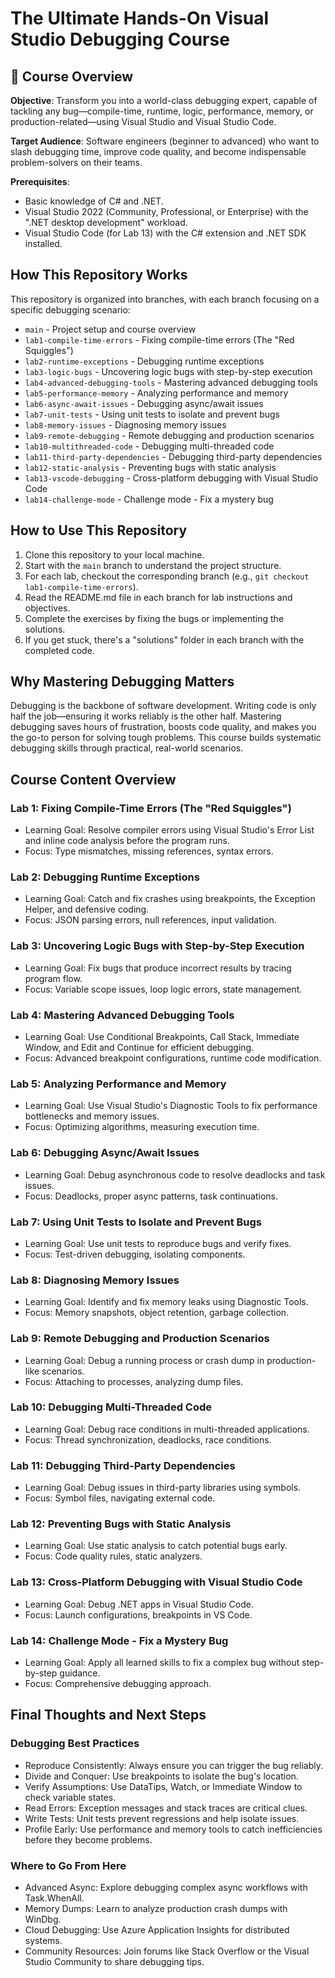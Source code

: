 # The Ultimate Hands-On Visual Studio Debugging Course

## 🎯 Course Overview

**Objective**: Transform you into a world-class debugging expert, capable of tackling any bug—compile-time, runtime, logic, performance, memory, or production-related—using Visual Studio and Visual Studio Code.

**Target Audience**: Software engineers (beginner to advanced) who want to slash debugging time, improve code quality, and become indispensable problem-solvers on their teams.

**Prerequisites**:
- Basic knowledge of C# and .NET.
- Visual Studio 2022 (Community, Professional, or Enterprise) with the ".NET desktop development" workload.
- Visual Studio Code (for Lab 13) with the C# extension and .NET SDK installed.

## How This Repository Works

This repository is organized into branches, with each branch focusing on a specific debugging scenario:

- `main` - Project setup and course overview
- `lab1-compile-time-errors` - Fixing compile-time errors (The "Red Squiggles")
- `lab2-runtime-exceptions` - Debugging runtime exceptions
- `lab3-logic-bugs` - Uncovering logic bugs with step-by-step execution
- `lab4-advanced-debugging-tools` - Mastering advanced debugging tools
- `lab5-performance-memory` - Analyzing performance and memory
- `lab6-async-await-issues` - Debugging async/await issues
- `lab7-unit-tests` - Using unit tests to isolate and prevent bugs
- `lab8-memory-issues` - Diagnosing memory issues
- `lab9-remote-debugging` - Remote debugging and production scenarios
- `lab10-multithreaded-code` - Debugging multi-threaded code
- `lab11-third-party-dependencies` - Debugging third-party dependencies
- `lab12-static-analysis` - Preventing bugs with static analysis
- `lab13-vscode-debugging` - Cross-platform debugging with Visual Studio Code
- `lab14-challenge-mode` - Challenge mode - Fix a mystery bug

## How to Use This Repository

1. Clone this repository to your local machine.
2. Start with the `main` branch to understand the project structure.
3. For each lab, checkout the corresponding branch (e.g., `git checkout lab1-compile-time-errors`).
4. Read the README.md file in each branch for lab instructions and objectives.
5. Complete the exercises by fixing the bugs or implementing the solutions.
6. If you get stuck, there's a "solutions" folder in each branch with the completed code.

## Why Mastering Debugging Matters

Debugging is the backbone of software development. Writing code is only half the job—ensuring it works reliably is the other half. Mastering debugging saves hours of frustration, boosts code quality, and makes you the go-to person for solving tough problems. This course builds systematic debugging skills through practical, real-world scenarios.

## Course Content Overview

### Lab 1: Fixing Compile-Time Errors (The "Red Squiggles")
- Learning Goal: Resolve compiler errors using Visual Studio's Error List and inline code analysis before the program runs.
- Focus: Type mismatches, missing references, syntax errors.

### Lab 2: Debugging Runtime Exceptions
- Learning Goal: Catch and fix crashes using breakpoints, the Exception Helper, and defensive coding.
- Focus: JSON parsing errors, null references, input validation.

### Lab 3: Uncovering Logic Bugs with Step-by-Step Execution
- Learning Goal: Fix bugs that produce incorrect results by tracing program flow.
- Focus: Variable scope issues, loop logic errors, state management.

### Lab 4: Mastering Advanced Debugging Tools
- Learning Goal: Use Conditional Breakpoints, Call Stack, Immediate Window, and Edit and Continue for efficient debugging.
- Focus: Advanced breakpoint configurations, runtime code modification.

### Lab 5: Analyzing Performance and Memory
- Learning Goal: Use Visual Studio's Diagnostic Tools to fix performance bottlenecks and memory issues.
- Focus: Optimizing algorithms, measuring execution time.

### Lab 6: Debugging Async/Await Issues
- Learning Goal: Debug asynchronous code to resolve deadlocks and task issues.
- Focus: Deadlocks, proper async patterns, task continuations.

### Lab 7: Using Unit Tests to Isolate and Prevent Bugs
- Learning Goal: Use unit tests to reproduce bugs and verify fixes.
- Focus: Test-driven debugging, isolating components.

### Lab 8: Diagnosing Memory Issues
- Learning Goal: Identify and fix memory leaks using Diagnostic Tools.
- Focus: Memory snapshots, object retention, garbage collection.

### Lab 9: Remote Debugging and Production Scenarios
- Learning Goal: Debug a running process or crash dump in production-like scenarios.
- Focus: Attaching to processes, analyzing dump files.

### Lab 10: Debugging Multi-Threaded Code
- Learning Goal: Debug race conditions in multi-threaded applications.
- Focus: Thread synchronization, deadlocks, race conditions.

### Lab 11: Debugging Third-Party Dependencies
- Learning Goal: Debug issues in third-party libraries using symbols.
- Focus: Symbol files, navigating external code.

### Lab 12: Preventing Bugs with Static Analysis
- Learning Goal: Use static analysis to catch potential bugs early.
- Focus: Code quality rules, static analyzers.

### Lab 13: Cross-Platform Debugging with Visual Studio Code
- Learning Goal: Debug .NET apps in Visual Studio Code.
- Focus: Launch configurations, breakpoints in VS Code.

### Lab 14: Challenge Mode - Fix a Mystery Bug
- Learning Goal: Apply all learned skills to fix a complex bug without step-by-step guidance.
- Focus: Comprehensive debugging approach.

## Final Thoughts and Next Steps

### Debugging Best Practices
- Reproduce Consistently: Always ensure you can trigger the bug reliably.
- Divide and Conquer: Use breakpoints to isolate the bug's location.
- Verify Assumptions: Use DataTips, Watch, or Immediate Window to check variable states.
- Read Errors: Exception messages and stack traces are critical clues.
- Write Tests: Unit tests prevent regressions and help isolate issues.
- Profile Early: Use performance and memory tools to catch inefficiencies before they become problems.

### Where to Go From Here
- Advanced Async: Explore debugging complex async workflows with Task.WhenAll.
- Memory Dumps: Learn to analyze production crash dumps with WinDbg.
- Cloud Debugging: Use Azure Application Insights for distributed systems.
- Community Resources: Join forums like Stack Overflow or the Visual Studio Community to share debugging tips.
